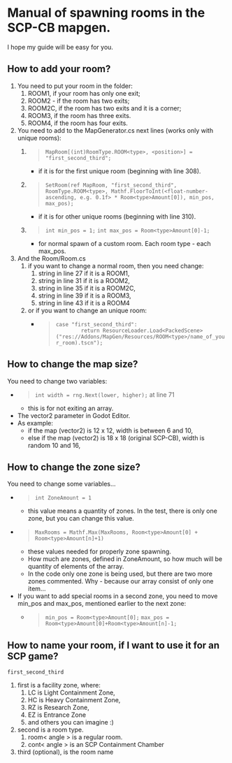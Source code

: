# Manual of spawning rooms in the SCP-CB mapgen.
I hope my guide will be easy for you.

## How to add your room?
1. You need to put your room in the folder: 
    1. ROOM1, if your room has only one exit; 
    2. ROOM2 - if the room has two exits; 
    3. ROOM2C, if the room has two exits and it is a corner; 
    4. ROOM3, if the room has three exits. 
    5. ROOM4, if the room has four exits.
2. You need to add to the MapGenerator.cs next lines (works only with unique rooms):
    1. > `MapRoom[(int)RoomType.ROOM<type>, <position>] = "first_second_third";`
        - if it is for the first unique room (beginning with line 308).
    2. > `SetRoom(ref MapRoom, "first_second_third", RoomType.ROOM<type>, Mathf.FloorToInt(<float-number-ascending, e.g. 0.1f> * Room<type>Amount[0]), min_pos, max_pos);`
        - if it is for other unique rooms (beginning with line 310).
    3. > `int min_pos = 1;`
         `int max_pos = Room<type>Amount[0]-1;`
        - for normal spawn of a custom room. Each room type - each max_pos.
3. And the Room/Room.cs
    1. if you want to change a normal room, then you need change:
        1. string in line 27 if it is a ROOM1,
        2. string in line 31 if it is a ROOM2, 
        3. string in line 35 if it is a ROOM2C, 
        4. string in line 39 if it is a ROOM3,
        2. string in line 43 if it is a ROOM4
    2. or if you want to change an unique room:
        - > `case "first_second_third":`  
          > `        return ResourceLoader.Load<PackedScene>("res://Addons/MapGen/Resources/ROOM<type>/name_of_your_room).tscn");`

## How to change the map size?
You need to change two variables:
- > `int width = rng.Next(lower, higher);` at line 71
    - this is for not exiting an array.
- The vector2 parameter in Godot Editor.
- As example:
    - if the map (vector2) is 12 x 12, width is between 6 and 10,
    - else if the map (vector2) is 18 x 18 (original SCP-CB), width is random 10 and 16,

## How to change the zone size?
You need to change some variables...
- > `int ZoneAmount = 1`
    - this value means a quantity of zones. In the test, there is only one zone, but you can change this value.
- > `MaxRooms = Mathf.Max(MaxRooms, Room<type>Amount[0] + Room<type>Amount[n]+1)`
    - these values needed for properly zone spawning.
    - How much are zones, defined in ZoneAmount, so how much will be quantity of elements of the array.
    - In the code only one zone is being used, but there are two more zones commented. Why - because our array consist of only one item...
- If you want to add special rooms in a second zone, you need to move min_pos and max_pos, mentioned earlier to the next zone:
    - > `min_pos = Room<type>Amount[0];`
      > `max_pos = Room<type>Amount[0]+Room<type>Amount[n]-1;`

## How to name your room, if I want to use it for an SCP game?
`first_second_third`
1. first is a facility zone, where:
    1. LC is Light Containment Zone,
    2. HC is Heavy Containment Zone,
    3. RZ is Research Zone,
    4. EZ is Entrance Zone
    5. and others you can imagine :)
2. second is a room type.
    1. room< angle > is a regular room.
    2. cont< angle > is an SCP Containment Chamber
3. third (optional), is the room name